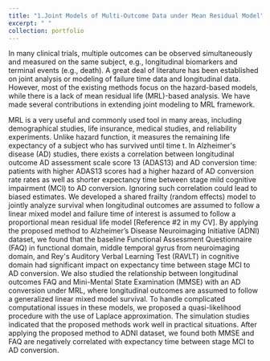 ```yaml
---
title: "1.Joint Models of Multi-Outcome Data under Mean Residual Model"
excerpt: " "
collection: portfolio
---
```


In many clinical trials, multiple outcomes can be observed simultaneously and measured on the same subject, e.g., longitudinal biomarkers and terminal events (e.g., death). A great deal of literature has been established on joint analysis or modeling of failure time data and longitudinal data. However, most of the existing methods focus on the hazard-based models, while there is a lack of mean residual life (MRL)-based analysis. We have made several contributions in extending joint modeling to MRL framework.

MRL is a very useful and commonly used tool in many areas, including demographical studies, life insurance, medical studies, and reliability experiments. Unlike hazard function, it measures the remaining life expectancy of a subject who has survived until time t. In Alzheimer's disease (AD) studies, there exists a correlation between longitudinal outcome AD assessment scale score 13 (ADAS13) and AD conversion time: patients with higher ADAS13 scores had a higher hazard of AD conversion rate rates as well as shorter expectancy time between stage mild cognitive impairment (MCI) to AD conversion. Ignoring such correlation could lead to biased estimates. We developed a shared frailty (random effects) model to jointly analyze survival when longitudinal outcomes are assumed to follow a linear mixed model and failure time of interest is assumed to follow a proportional mean residual life model [Reference #2 in my CV]. By applying the proposed method to Alzheimer’s Disease Neuroimaging Initiative (ADNI) dataset, we found that the baseline Functional Assessment Questionnaire (FAQ) in functional domain, middle temporal gyrus from neuroimaging domain, and Rey's Auditory Verbal Learning Test (RAVLT) in cognitive domain had significant impact on expectancy time between stage MCI to AD conversion. We also studied the relationship between longitudinal outcomes FAQ and Mini-Mental State Examination (MMSE) with an AD conversion under MRL, where longitudinal outcomes are assumed to follow a generalized linear mixed model survival. To handle complicated computational issues in these models, we proposed a quasi-likelihood procedure with the use of Laplace approximation. The simulation studies indicated that the proposed methods work well in practical situations. After applying the proposed method to ADNI dataset, we found both MMSE and FAQ are negatively correlated with expectancy time between stage MCI to AD conversion.
